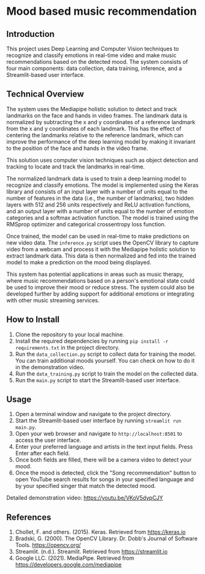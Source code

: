 # Mood based music recommendation

## Introduction

This project uses Deep Learning and Computer Vision techniques to recognize and classify emotions in real-time video and make music recommendations based on the detected mood. The system consists of four main components: data collection, data training, inference, and a Streamlit-based user interface.

## Technical Overview

The system uses the Mediapipe holistic solution to detect and track landmarks on the face and hands in video frames. The landmark data is normalized by subtracting the x and y coordinates of a reference landmark from the x and y coordinates of each landmark. This has the effect of centering the landmarks relative to the reference landmark, which can improve the performance of the deep learning model by making it invariant to the position of the face and hands in the video frame. 

This solution uses computer vision techniques such as object detection and tracking to locate and track the landmarks in real-time.

The normalized landmark data is used to train a deep learning model to recognize and classify emotions. The model is implemented using the Keras library and consists of an input layer with a number of units equal to the number of features in the data (i.e., the number of landmarks), two hidden layers with 512 and 256 units respectively and ReLU activation functions, and an output layer with a number of units equal to the number of emotion categories and a softmax activation function. The model is trained using the RMSprop optimizer and categorical crossentropy loss function.

Once trained, the model can be used in real-time to make predictions on new video data. The `inference.py` script uses the OpenCV library to capture video from a webcam and process it with the Mediapipe holistic solution to extract landmark data. This data is then normalized and fed into the trained model to make a prediction on the mood being displayed.

This system has potential applications in areas such as music therapy, where music recommendations based on a person's emotional state could be used to improve their mood or reduce stress. The system could also be developed further by adding support for additional emotions or integrating with other music streaming services.

## How to Install

1. Clone the repository to your local machine.
2. Install the required dependencies by running `pip install -r requirements.txt` in the project directory.
3. Run the `data_collection.py` script to collect data for training the model. You can train additional moods yourself. You can check on how to do it in the demonstration video.
4. Run the `data_training.py` script to train the model on the collected data.
5. Run the `main.py` script to start the Streamlit-based user interface.

## Usage

1. Open a terminal window and navigate to the project directory.
2. Start the Streamlit-based user interface by running `streamlit run main.py`.
3. Open your web browser and navigate to `http://localhost:8501` to access the user interface.
4. Enter your preferred language and artists in the text input fields. Press Enter after each field.
5. Once both fields are filled, there will be a camera video to detect your mood.
6. Once the mood is detected, click the "Song recommendation" button to open YouTube search results for songs in your specified language and by your specified singer that match the detected mood.


Detailed demonstration video: https://youtu.be/VKoV5dypCJY 


## References
1. Chollet, F. and others. (2015). Keras. Retrieved from https://keras.io
2. Bradski, G. (2000). The OpenCV Library. Dr. Dobb's Journal of Software Tools. https://opencv.org/ 
3. Streamlit. (n.d.). Streamlit. Retrieved from https://streamlit.io
4. Google LLC. (2021). MediaPipe. Retrieved from https://developers.google.com/mediapipe 
